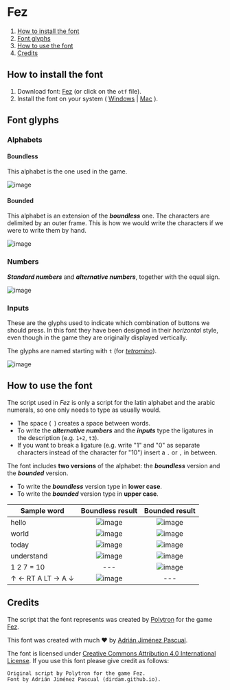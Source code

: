 # Fez

1. [How to install the font](#how-to-install-the-font)
2. [Font glyphs](#font-glyphs)
3. [How to use the font](#how-to-use-the-font)
4. [Credits](#credits)

## How to install the font

1. Download font: [Fez](https://github.com/dirdam/fonts/raw/main/fez/Fez.otf) (or click on the `otf` file).
2. Install the font on your system ( [Windows](https://support.microsoft.com/en-us/office/add-a-font-b7c5f17c-4426-4b53-967f-455339c564c1) | [Mac](https://support.apple.com/en-us/HT201749) ).

## Font glyphs

### Alphabets

#### Boundless

This alphabet is the one used in the game.

![image](https://user-images.githubusercontent.com/20274494/216529015-6278e0e7-3a9d-4e34-aac4-f563f0f595c1.png)

#### Bounded

This alphabet is an extension of the **_boundless_** one. The characters are delimited by an outer frame. This is how we would write the characters if we were to write them by hand.

![image](https://user-images.githubusercontent.com/20274494/216529062-1902289a-3033-4cff-bfff-418176c47230.png)

### Numbers

**_Standard numbers_** and **_alternative numbers_**, together with the equal sign.

![image](https://user-images.githubusercontent.com/20274494/216529110-ffc8ed55-96c6-4fd1-a7ce-978911292b67.png)

### Inputs

These are the glyphs used to indicate which combination of buttons we should press. In this font they have been designed in their _horizontal_ style, even though in the game they are originally displayed vertically. 

The glyphs are named starting with `t` (for [_tetromino_](https://en.wikipedia.org/wiki/Tetromino)).

![image](https://user-images.githubusercontent.com/20274494/216532766-69fa9bd8-f55d-48f6-be40-2ee256691be6.png)

## How to use the font

The script used in _Fez_ is only a script for the latin alphabet and the arabic numerals, so one only needs to type as usually would.

- The space (` `) creates a space between words.
- To write the **_alternative numbers_** and the **_inputs_** type the ligatures in the description (e.g. `1+2`, `t3`).
- If you want to break a ligature (e.g. write "1" and "0" as separate characters instead of the character for "10") insert a `.` or `,` in between.

The font includes **two versions** of the alphabet: the **_boundless_** version and the **_bounded_** version.
- To write the **_boundless_** version type in **lower case**.
- To write the **_bounded_** version type in **upper case**.


|Sample word|Boundless result|Bounded result|
|-|:-:|:-:|
|hello|![image](https://user-images.githubusercontent.com/20274494/216531567-7625e770-ac5d-49c5-bcdc-a147229b0c65.png)|![image](https://user-images.githubusercontent.com/20274494/216530785-d82a6aa5-f482-4608-9d4e-00ce2289d218.png)|
|world|![image](https://user-images.githubusercontent.com/20274494/216531532-7222f114-dfc6-4c1e-be7d-8861c0f5ac8f.png)|![image](https://user-images.githubusercontent.com/20274494/216530949-8660b27d-cb1a-48d1-babf-5d2cda363bf7.png)|
|today|![image](https://user-images.githubusercontent.com/20274494/216531489-a9978e6f-82a9-4cf1-bba6-b39147277796.png)|![image](https://user-images.githubusercontent.com/20274494/216530982-58cb63e5-03cd-49d7-b500-99351890e21c.png)|
|understand|![image](https://user-images.githubusercontent.com/20274494/216531355-40f40271-458a-4371-bc48-16271f70d49f.png)|![image](https://user-images.githubusercontent.com/20274494/216531028-9ce7bc61-aba3-4f90-b5c4-bb016654aca5.png)|
|1 2 7 = 10|---|![image](https://user-images.githubusercontent.com/20274494/216531113-370d5477-c1d8-416c-8965-e8a9a58e2fcc.png)|
|↑ ← RT A LT → A ↓|![image](https://user-images.githubusercontent.com/20274494/216532955-0969e2f3-8d1c-4c91-ac7a-bdc0b4611b3f.png)|---|

## Credits

The script that the font represents was created by [Polytron](http://www.polytroncorporation.com/) for the game [Fez](https://fezgame.com/).

This font was created with much :heart: by [Adrián Jiménez Pascual](https://dirdam.github.io/).

The font is licensed under [Creative Commons Attribution 4.0 International License](https://creativecommons.org/licenses/by/4.0/). If you use this font please give credit as follows:
```
Original script by Polytron for the game Fez.
Font by Adrián Jiménez Pascual (dirdam.github.io).
```
